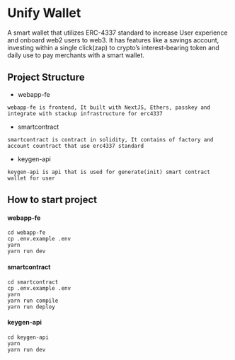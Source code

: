 
# Unify Wallet

A smart wallet that utilizes ERC-4337 standard to increase User experience and onboard web2 users to web3. It has features like a savings account, investing within a single click(zap) to crypto’s interest-bearing token and daily use to pay merchants with a smart wallet. 

## Project Structure

- webapp-fe
```
webapp-fe is frontend, It built with NextJS, Ethers, passkey and integrate with stackup infrastructure for erc4337
```
- smartcontract
```
smartcontract is contract in solidity, It contains of factory and account countract that use erc4337 standard
```
- keygen-api
```
keygen-api is api that is used for generate(init) smart contract wallet for user
```

## How to start project

#### webapp-fe

```
cd webapp-fe
cp .env.example .env
yarn
yarn run dev
```

#### smartcontract

```
cd smartcontract
cp .env.example .env
yarn
yarn run compile
yarn run deploy
```
#### keygen-api

```
cd keygen-api
yarn
yarn run dev
```
